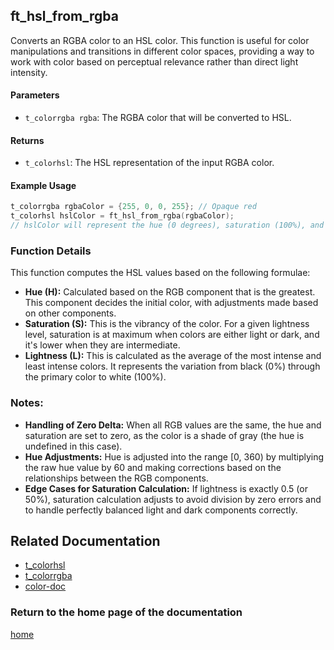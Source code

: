 ## ft_hsl_from_rgba
Converts an RGBA color to an HSL color. This function is useful for color manipulations and transitions in different color spaces, providing a way to work with color based on perceptual relevance rather than direct light intensity.

#### Parameters
- `t_colorrgba rgba`: The RGBA color that will be converted to HSL.

#### Returns
- `t_colorhsl`: The HSL representation of the input RGBA color.

#### Example Usage
```c
t_colorrgba rgbaColor = {255, 0, 0, 255}; // Opaque red
t_colorhsl hslColor = ft_hsl_from_rgba(rgbaColor);
// hslColor will represent the hue (0 degrees), saturation (100%), and lightness (50%) of red
```

### Function Details
This function computes the HSL values based on the following formulae:
- **Hue (H):** Calculated based on the RGB component that is the greatest. This component decides the initial color, with adjustments made based on other components.
- **Saturation (S):** This is the vibrancy of the color. For a given lightness level, saturation is at maximum when colors are either light or dark, and it's lower when they are intermediate.
- **Lightness (L):** This is calculated as the average of the most intense and least intense colors. It represents the variation from black (0%) through the primary color to white (100%).

### Notes:
- **Handling of Zero Delta:** When all RGB values are the same, the hue and saturation are set to zero, as the color is a shade of gray (the hue is undefined in this case).
- **Hue Adjustments:** Hue is adjusted into the range [0, 360) by multiplying the raw hue value by 60 and making corrections based on the relationships between the RGB components.
- **Edge Cases for Saturation Calculation:** If lightness is exactly 0.5 (or 50%), saturation calculation adjusts to avoid division by zero errors and to handle perfectly balanced light and dark components correctly.

## Related Documentation
- [t_colorhsl](./t_colorhsl.md)
- [t_colorrgba](../colorrgba/t_colorrgba.md)
- [color-doc](../color-doc.md)

### Return to the home page of the documentation
[home](../home.md)